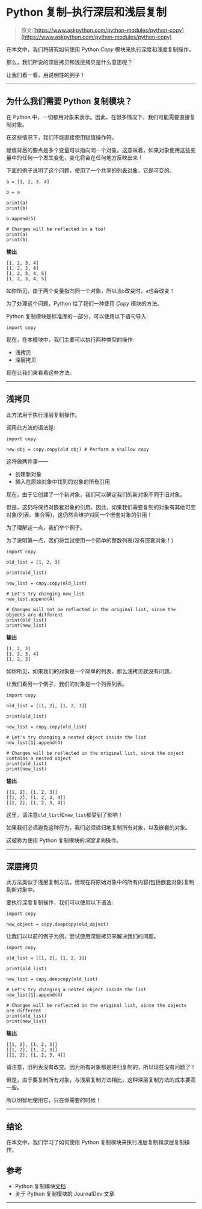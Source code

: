 # Python 复制–执行深层和浅层复制

> 原文:[https://www.askpython.com/python-modules/python-copy](https://www.askpython.com/python-modules/python-copy)

在本文中，我们将研究如何使用 Python *Copy* 模块来执行深度和浅度复制操作。

那么，我们所说的深层拷贝和浅层拷贝是什么意思呢？

让我们看一看，用说明性的例子！

* * *

## 为什么我们需要 Python 复制模块？

在 Python 中，一切都用对象来表示。因此，在很多情况下，我们可能需要直接复制对象。

在这些情况下，我们不能直接使用赋值操作符。

赋值背后的要点是多个变量可以指向同一个对象。这意味着，如果对象使用这些变量中的任何一个发生变化，变化将会在任何地方反映出来！

下面的例子说明了这个问题，使用了一个共享的[列表对象](https://www.askpython.com/python/list/python-list)，它是可变的。

```
a = [1, 2, 3, 4]

b = a

print(a)
print(b)

b.append(5)

# Changes will be reflected in a too!
print(a)
print(b)

```

**输出**

```
[1, 2, 3, 4]
[1, 2, 3, 4]
[1, 2, 3, 4, 5]
[1, 2, 3, 4, 5]

```

如你所见，由于两个变量指向同一个对象，所以当`b`改变时，`a`也会改变！

为了处理这个问题，Python 给了我们一种使用 *Copy* 模块的方法。

Python 复制模块是标准库的一部分，可以使用以下语句导入:

```
import copy

```

现在，在本模块中，我们主要可以执行两种类型的操作:

*   浅拷贝
*   深层拷贝

现在让我们来看看这些方法。

* * *

## 浅拷贝

此方法用于执行浅层复制操作。

调用此方法的语法是:

```
import copy

new_obj = copy.copy(old_obj) # Perform a shallow copy

```

这将做两件事——

*   创建新对象
*   插入在原始对象中找到的对象的所有引用

现在，由于它创建了一个新对象，我们可以确定我们的新对象不同于旧对象。

但是，这仍将保持对嵌套对象的引用。因此，如果我们需要复制的对象有其他可变对象(列表、集合等)，这仍然会维护对同一个嵌套对象的引用！

为了理解这一点，我们举个例子。

为了说明第一点，我们将尝试使用一个简单的整数列表(没有嵌套对象！)

```
import copy

old_list = [1, 2, 3]

print(old_list)

new_list = copy.copy(old_list)

# Let's try changing new_list
new_list.append(4)

# Changes will not be reflected in the original list, since the objects are different
print(old_list)
print(new_list)

```

**输出**

```
[1, 2, 3]
[1, 2, 3, 4]
[1, 2, 3]

```

如你所见，如果我们的对象是一个简单的列表，那么浅拷贝就没有问题。

让我们看另一个例子，我们的对象是一个列表列表。

```
import copy

old_list = [[1, 2], [1, 2, 3]]

print(old_list)

new_list = copy.copy(old_list)

# Let's try changing a nested object inside the list
new_list[1].append(4)

# Changes will be reflected in the original list, since the object contains a nested object
print(old_list)
print(new_list)

```

**输出**

```
[[1, 2], [1, 2, 3]]
[[1, 2], [1, 2, 3, 4]]
[[1, 2], [1, 2, 3, 4]]

```

这里，请注意`old_list`和`new_list`都受到了影响！

如果我们必须避免这种行为，我们必须递归地复制所有对象，以及嵌套的对象。

这被称为使用 Python 复制模块的*深度复制*操作。

* * *

## 深层拷贝

此方法类似于浅层复制方法，但现在将原始对象中的所有内容(包括嵌套对象)复制到新对象中。

要执行深度复制操作，我们可以使用以下语法:

```
import copy

new_object = copy.deepcopy(old_object)

```

让我们以以前的例子为例，尝试使用深层拷贝来解决我们的问题。

```
import copy

old_list = [[1, 2], [1, 2, 3]]

print(old_list)

new_list = copy.deepcopy(old_list)

# Let's try changing a nested object inside the list
new_list[1].append(4)

# Changes will be reflected in the original list, since the objects are different
print(old_list)
print(new_list)

```

**输出**

```
[[1, 2], [1, 2, 3]]
[[1, 2], [1, 2, 3]]
[[1, 2], [1, 2, 3, 4]]

```

请注意，旧列表没有改变。因为所有对象都是递归复制的，所以现在没有问题了！

但是，由于要复制所有对象，与浅层复制方法相比，这种深层复制方法的成本要高一些。

所以明智地使用它，只在你需要的时候！

* * *

## 结论

在本文中，我们学习了如何使用 Python 复制模块来执行浅层复制和深层复制操作。

## 参考

*   Python 复制模块[文档](https://docs.python.org/3.8/library/copy.html)
*   关于 Python 复制模块的 JournalDev 文章

* * *